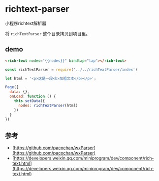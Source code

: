 # richtext-parser

小程序richtext解析器

将 `richTextParser` 整个目录拷贝到项目里。

## demo

```html
<rich-text nodes="{{nodes}}" bindtap="tap"></rich-text>
```

```js
const richTextParser = require('../../richTextParser/index')

let html = '<p>这是一段<b>加粗文本</b></p>';

Page({
  data: {},
  onLoad: function () {
    this.setData({
      nodes: richTextParser(html)
    })
  }
})
```

## 参考

- [https://github.com/pacochan/wxParser](https://github.com/pacochan/wxParser)
- [https://developers.weixin.qq.com/miniprogram/dev/component/rich-text.html](https://developers.weixin.qq.com/miniprogram/dev/component/rich-text.html)
